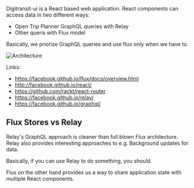 Digitransit-ui is a React based web application. React components can access data in two different ways:
* Open Trip Planner GraphQL queries with Relay
* Other queris with Flux model

Basically, we priorize GraphQL queries and use flux only when we have to.

![Architecture](https://raw.githubusercontent.com/wiki/HSLdevcom/digitransit/docs/images/architecture.png)

Links:
* https://facebook.github.io/flux/docs/overview.html
* http://facebook.github.io/react/
* https://github.com/rackt/react-router
* https://facebook.github.io/relay/
* https://facebook.github.io/graphql/

## Flux Stores vs Relay

Relay's GraphQL approach is cleaner than full blown Flux architecture. Relay also provides interesting approaches to e.g. Background updates for data.

Basically, if you can use Relay to do something, you should.

Flux on the other hand provides us a way to share application state with multiple React components.
